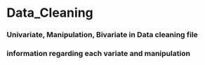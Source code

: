 # Data_Cleaning
### Univariate, Manipulation, Bivariate in Data cleaning file
### information regarding each variate and manipulation
